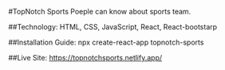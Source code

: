 #TopNotch Sports
Poeple can know about sports team.

##Technology:
HTML, CSS, JavaScript, React, React-bootstarp

##Installation Guide:
npx create-react-app topnotch-sports

##Live Site: https://topnotchsports.netlify.app/